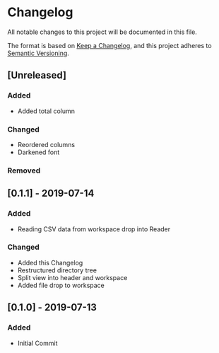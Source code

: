# Changelog

All notable changes to this project will be documented in this file.

The format is based on [Keep a Changelog](https://keepachangelog.com/en/1.0.0/),
and this project adheres to [Semantic Versioning](https://semver.org/spec/v2.0.0.html).

## [Unreleased]

### Added

- Added total column

### Changed

- Reordered columns
- Darkened font

### Removed

## [0.1.1] - 2019-07-14

### Added

- Reading CSV data from workspace drop into Reader

### Changed

- Added this Changelog
- Restructured directory tree
- Split view into header and workspace
- Added file drop to workspace

## [0.1.0] - 2019-07-13

### Added

- Initial Commit
